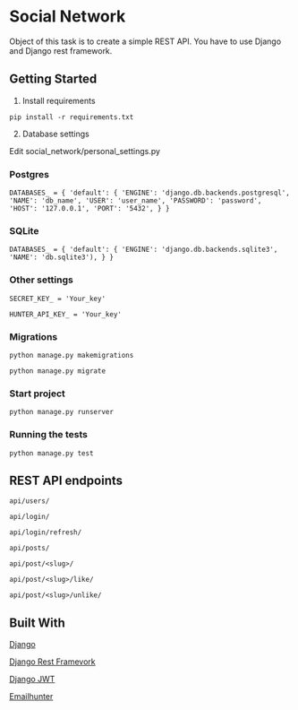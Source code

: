 # Social Network

Object of this task is to create a simple REST API. You have to use Django and
Django rest framework.

## Getting Started
1. Install requirements

`pip install -r requirements.txt`

2. Database settings

Edit social_network/personal_settings.py 

### Postgres
`DATABASES_ = {
    'default': {
        'ENGINE': 'django.db.backends.postgresql',
        'NAME': 'db_name',
        'USER': 'user_name',
        'PASSWORD': 'password',
        'HOST': '127.0.0.1',
        'PORT': '5432',
    }
}`
### SQLite
`DATABASES_ = {
    'default': {
        'ENGINE': 'django.db.backends.sqlite3',
        'NAME': 'db.sqlite3'),
    }
}`

### Other settings
`SECRET_KEY_ = 'Your_key'`

`HUNTER_API_KEY_ = 'Your_key'`

### Migrations
`python manage.py makemigrations`

`python manage.py migrate`

### Start project

`python manage.py runserver`

### Running the tests
`python manage.py test`

## REST API endpoints

`api/users/`

`api/login/`

`api/login/refresh/`

`api/posts/`

`api/post/<slug>/`

`api/post/<slug>/like/`

`api/post/<slug>/unlike/`

## Built With
[Django](https://www.djangoproject.com/)

[Django Rest Framevork](https://www.django-rest-framework.org/)

[Django JWT](https://github.com/davesque/django-rest-framework-simplejwt)

[Emailhunter](https://github.com/VonStruddle/PyHunter)
